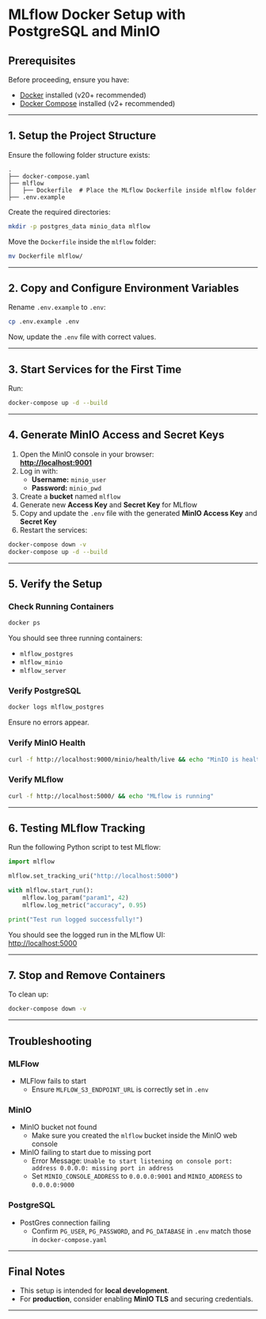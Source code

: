# MLflow Docker Setup with PostgreSQL and MinIO

## **Prerequisites**
Before proceeding, ensure you have:

- [Docker](https://www.docker.com/get-started) installed (v20+ recommended)
- [Docker Compose](https://docs.docker.com/compose/) installed (v2+ recommended)

---

## **1. Setup the Project Structure**
Ensure the following folder structure exists:

```plaintext
.
├── docker-compose.yaml
├── mlflow
│   ├── Dockerfile  # Place the MLflow Dockerfile inside mlflow folder
├── .env.example
```

Create the required directories:

```bash
mkdir -p postgres_data minio_data mlflow
```

Move the `Dockerfile` inside the `mlflow` folder:

```bash
mv Dockerfile mlflow/
```

---

## **2. Copy and Configure Environment Variables**
Rename `.env.example` to `.env`:

```bash
cp .env.example .env
```

Now, update the `.env` file with correct values.

---

## **3. Start Services for the First Time**
Run:

```bash
docker-compose up -d --build
```

---

## **4. Generate MinIO Access and Secret Keys**
1. Open the MinIO console in your browser:  
   **[http://localhost:9001](http://localhost:9001)**  
2. Log in with:
   - **Username:** `minio_user`
   - **Password:** `minio_pwd`
3. Create a **bucket** named `mlflow`
4. Generate new **Access Key** and **Secret Key** for MLflow
5. Copy and update the `.env` file with the generated **MinIO Access Key** and **Secret Key**
6. Restart the services:

```bash
docker-compose down -v
docker-compose up -d --build
```

---

## **5. Verify the Setup**
### **Check Running Containers**
```bash
docker ps
```
You should see three running containers:
- `mlflow_postgres`
- `mlflow_minio`
- `mlflow_server`

### **Verify PostgreSQL**
```bash
docker logs mlflow_postgres
```
Ensure no errors appear.

### **Verify MinIO Health**
```bash
curl -f http://localhost:9000/minio/health/live && echo "MinIO is healthy"
```

### **Verify MLflow**
```bash
curl -f http://localhost:5000/ && echo "MLflow is running"
```

---

## **6. Testing MLflow Tracking**
Run the following Python script to test MLflow:

```python
import mlflow

mlflow.set_tracking_uri("http://localhost:5000")

with mlflow.start_run():
    mlflow.log_param("param1", 42)
    mlflow.log_metric("accuracy", 0.95)

print("Test run logged successfully!")
```

You should see the logged run in the MLflow UI:  
[http://localhost:5000](http://localhost:5000)

---

## **7. Stop and Remove Containers**
To clean up:

```bash
docker-compose down -v
```

---

## **Troubleshooting**

### MLFlow
- MLFlow fails to start
    * Ensure `MLFLOW_S3_ENDPOINT_URL` is correctly set in `.env`

### MinIO
- MinIO bucket not found
    * Make sure you created the `mlflow` bucket inside the MinIO web console
- MinIO failing to start due to missing port
    * Error Message: `Unable to start listening on console port: address 0.0.0.0: missing port in address`
    * Set `MINIO_CONSOLE_ADDRESS` to `0.0.0.0:9001` and `MINIO_ADDRESS` to `0.0.0.0:9000`

### PostgreSQL
- PostGres connection failing
    * Confirm `PG_USER`, `PG_PASSWORD`, and `PG_DATABASE` in `.env` match those in `docker-compose.yaml`

---

## **Final Notes**
- This setup is intended for **local development**.
- For **production**, consider enabling **MinIO TLS** and securing credentials.

---
